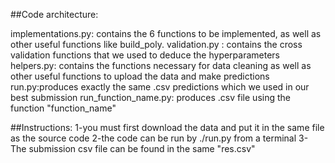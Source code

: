 ##Code architecture:

implementations.py: contains the 6 functions to be implemented, as well as other useful functions like build_poly.
validation.py : contains the cross validation functions that we used to deduce the hyperparameters
helpers.py: contains the functions necessary for data cleaning as well as other useful functions to upload the data and make predictions
run.py:produces exactly the same .csv predictions which we used in our best submission
run_function_name.py: produces .csv file using the function "function_name"

##Instructions:
1-you must first download the data and put it in the same file as the source code
2-the code can be run by ./run.py from a terminal
3- The submission csv file can be found in the same "res.csv"
